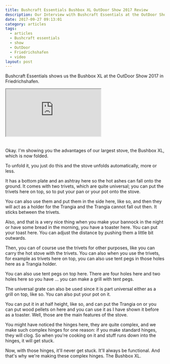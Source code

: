 ```yaml
---
title: Bushcraft Essentials Bushbox XL OutDoor Show 2017 Review
description: Our Interview with Bushcraft Essentials at the OutDoor Show 2017
date: 2017-09-27 09:13:01
category: articles
tags:
  - articles
  - Bushcraft essentials
  - show
  - OutDoor
  - Friedrichshafen
  - video
layout: post
---
```


Bushcraft Essentials shows us the Bushbox XL at the OutDoor Show 2017 in Friedrichshafen.

<div class="embed-responsive embed-responsive-16by9">
    <iframe class="embed-responsive-item" src="https://www.youtube.com/embed/rgYfBKtylVs"></iframe>
</div>
<br>
<!--more-->
<div id="amzn-assoc-ad-cc781bfd-577f-4efb-9da6-75cb9fc7d1c2"></div><script async src="//z-na.amazon-adsystem.com/widgets/onejs?MarketPlace=US&adInstanceId=cc781bfd-577f-4efb-9da6-75cb9fc7d1c2"></script><br>
Okay. I'm showing you the advantages of our largest stove, the Bushbox XL, which is now folded.

To unfold it, you just do this and the stove unfolds automatically, more or less.

It has a bottom plate and an ashtray here so the hot ashes can fall onto the ground. It comes with two trivets, which are quite universal; you can put the trivets here on top, so to put your pan or your pot onto the stove.

You can also use them and put them in the side here, like so, and then they will act as a holder for the Trangia and the Trangia cannot fall out then. It sticks between the trivets.

Also, and that is a very nice thing when you make your bannock in the night or have some bread in the morning, you have a toaster here. You can put your toast here. You can adjust the distance by pushing them a little bit outwards.

Then, you can of course use the trivets for other purposes, like you can carry the hot stove with the trivets. You can also when you use the trivets, for example as trivets here on top, you can also use tent pegs in those holes here as a Trangia holder.

You can also use tent pegs on top here. There are four holes here and two holes here so you have ... you can make a grill with tent pegs.

The universal grate can also be used since it is part universal either as a grill on top, like so. You can also put your pot on it.

You can put it in at half height, like so, and can put the Trangia on or you can put wood pellets on here and you can use it as I have shown it before as a toaster. Well, those are the main features of the stove.

You might have noticed the hinges here, they are quite complex, and we make such complex hinges for one reason: if you make standard hinges, they will clog. So when you're cooking on it and stuff runs down into the hinges, it will get stuck.

Now, with those hinges, it'll never get stuck. It'll always be functional. And that's why we're making these complex hinges. The Bushbox XL.
